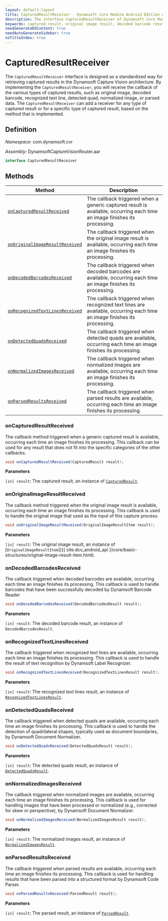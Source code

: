 ```yaml
---
layout: default-layout
title: CapturedResultReceiver - Dynamsoft Core Module Android Edition API Reference
description: The interface CapturedResultReceiver of Dynamsoft Core Module Android Edition provides methods for monitoring the output of captured results, including captured result, original image result, decoded barcode result, recognized text line result, detected quad result, normalized image result, and parsed result.
keywords: captured result, original image result, decoded barcode result, recognized text line result, detected quad result, normalized image result, parsed result, Java, Kotlin
needGenerateH3Content: true
needAutoGenerateSidebar: true
noTitleIndex: true
---
```


# CapturedResultReceiver

The `CapturedResultReceiver` interface is designed as a standardized way for retrieving captured results in the Dynamsoft Capture Vision architecture. By implementing the `CapturedResultReceiver`, you will receive the callback of the various types of captured results, such as original image, decoded barcode, recognized text line, detected quad, normalized image, or parsed data. The `CapturedResultReceiver` can add a receiver for any type of captured result or for a specific type of captured result, based on the method that is implemented.

## Definition

*Namespace:* com.dynamsoft.cvr

*Assembly:* DynamsoftCaptureVisionRouter.aar

```java
interface CapturedResultReceiver
```

## Methods

| Method | Description |
| ------ | ----------- |
| [`onCapturedResultReceived`](#oncapturedresultreceived) | The callback triggered when a generic captured result is available, occurring each time an image finishes its processing. |
| [`onOriginalImageResultReceived`](#onoriginalimageresultreceived) | The callback triggered when the original image result is available, occurring each time an image finishes its processing. |
| [`onDecodedBarcodesReceived`](#ondecodedbarcodesreceived) | The callback triggered when decoded barcodes are available, occurring each time an image finishes its processing. |
| [`onRecognizedTextLinesReceived`](#onrecognizedtextlinesreceived) | The callback triggered when recognized text lines are available, occurring each time an image finishes its processing. |
| [`onDetectedQuadsReceived`](#ondetectedquadsreceived) | The callback triggered when detected quads are available, occurring each time an image finishes its processing. |
| [`onNormalizedImagesReceived`](#onnormalizedimagesreceived) | The callback triggered when normalized images are available, occurring each time an image finishes its processing. |
| [`onParsedResultsReceived`](#onparsedresultsreceived) | The callback triggered when parsed results are available, occurring each time an image finishes its processing. |

### onCapturedResultReceived

The callback method triggered when a generic captured result is available, occurring each time an image finishes its processing. This callback can be used for any result that does not fit into the specific categories of the other callbacks.

```java
void onCapturedResultReceived(CapturedResult result);
```

**Parameters**

`[in] result`: The captured result, an instance of [`CapturedResult`](captured-result.md).

### onOriginalImageResultReceived

The callback method triggered when the original image result is available, occurring each time an image finishes its processing. This callback is used to handle the original image that used as the input of this capture process.

```java
void onOriginalImageResultReceived(OriginalImageResultItem result);
```

**Parameters**

`[in] result`: The original image result, an instance of [`OriginalImageResultItem`]({{ site.dcv_android_api }}core/basic-structures/original-image-result-item.html).

### onDecodedBarcodesReceived

The callback triggered when decoded barcodes are available, occurring each time an image finishes its processing. This callback is used to handle barcodes that have been successfully decoded by Dynamsoft Barcode Reader

```java
void onDecodedBarcodesReceived(DecodedBarcodesResult result);
```

**Parameters**

`[in] result`: The decoded barcode result, an instance of `DecodedBarcodesResult`.

### onRecognizedTextLinesReceived

The callback triggered when recognized text lines are available, occurring each time an image finishes its processing. This callback is used to handle the result of text recognition by Dynamsoft Label Recognizer.

```java
void onRecognizedTextLinesReceived(RecognizedTextLinesResult result);
```

**Parameters**

`[in] result`: The recognized text lines result, an instance of [`RecognizedTextLinesResult`]({{site.dlr_android_api}}recognized-text-lines-result.html).

### onDetectedQuadsReceived

The callback triggered when detected quads are available, occurring each time an image finishes its processing. This callback is used to handle the detection of quadrilateral shapes, typically used as document boundaries, by Dynamsoft Document Normalizer.

```java
void onDetectedQuadsReceived(DetectedQuadsResult result);
```

**Parameters**

`[in] result`: The detected quads result, an instance of [`DetectedQuadsResult`]({{site.ddn_android_api}}detected-quads-result.html).

### onNormalizedImagesReceived

The callback triggered when normalized images are available, occurring each time an image finishes its processing. This callback is used for handling images that have been processed or normalized (e.g., corrected for skew or perspective), by Dynamsoft Document Normalizer.

```java
void onNormalizedImagesReceived(NormalizedImagesResult result);
```

**Parameters**

`[in] result`: The normalized images result, an instance of [`NormalizedImagesResult`]({{site.ddn_android_api}}normalized-images-result.html).

### onParsedResultsReceived

The callback triggered when parsed results are available, occurring each time an image finishes its processing. This callback is used for handling results that have been parsed into a structured format by Dynamsoft Code Parser.

```java
void onParsedResultsReceived(ParsedResult result);
```

**Parameters**

`[in] result`: The parsed result, an instance of [`ParsedResult`]({{site.dcp_android_api}}parsed-result.html).
